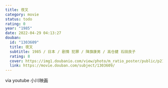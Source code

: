```yaml
---
title: 夜叉
category: movie
status: todo
rating: 0
year: "1985"
date: 2022-04-29 04:13:27
douban:
  id: "1303609"
  title: 夜叉
  subtitle: 1985 / 日本 / 剧情 犯罪 / 降旗康男 / 高仓健 石田良子
  rating: 8
  cover: https://img1.doubanio.com/view/photo/m_ratio_poster/public/p2198651149.jpg
  link: https://movie.douban.com/subject/1303609/
---
```


via youtube 小川映画
